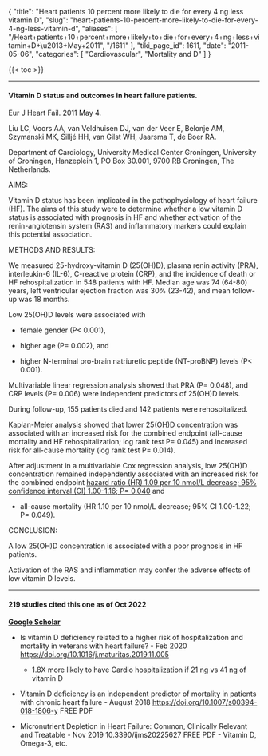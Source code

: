 {
  "title": "Heart patients 10 percent more likely to die for every 4 ng less vitamin D",
  "slug": "heart-patients-10-percent-more-likely-to-die-for-every-4-ng-less-vitamin-d",
  "aliases": [
    "/Heart+patients+10+percent+more+likely+to+die+for+every+4+ng+less+vitamin+D+\u2013+May+2011",
    "/1611"
  ],
  "tiki_page_id": 1611,
  "date": "2011-05-06",
  "categories": [
    "Cardiovascular",
    "Mortality and D"
  ]
}

{{< toc >}} 

---

#### Vitamin D status and outcomes in heart failure patients.

Eur J Heart Fail. 2011 May 4. 

Liu LC, Voors AA, van Veldhuisen DJ, van der Veer E, Belonje AM, Szymanski MK, Silljé HH, van Gilst WH, Jaarsma T, de Boer RA.

Department of Cardiology, University Medical Center Groningen, University of Groningen, Hanzeplein 1, PO Box 30.001, 9700 RB Groningen, The Netherlands.

AIMS:

Vitamin D status has been implicated in the pathophysiology of heart failure (HF). The aims of this study were to determine whether a low vitamin D status is associated with prognosis in HF and whether activation of the renin-angiotensin system (RAS) and inflammatory markers could explain this potential association.

METHODS AND RESULTS:

We measured 25-hydroxy-vitamin D (25(OH)D), plasma renin activity (PRA), interleukin-6 (IL-6), C-reactive protein (CRP), and the incidence of death or HF rehospitalization in 548 patients with HF. Median age was 74 (64-80) years, left ventricular ejection fraction was 30% (23-42), and mean follow-up was 18 months. 

Low 25(OH)D levels were associated with 

* female gender (P< 0.001), 

* higher age (P= 0.002), and 

* higher N-terminal pro-brain natriuretic peptide (NT-proBNP) levels (P< 0.001). 

Multivariable linear regression analysis showed that PRA (P= 0.048), and CRP levels (P= 0.006) were independent predictors of 25(OH)D levels. 

During follow-up, 155 patients died and 142 patients were rehospitalized. 

Kaplan-Meier analysis showed that lower 25(OH)D concentration was associated with an increased risk for the combined endpoint (all-cause mortality and HF rehospitalization; log rank test P= 0.045) and increased risk for all-cause mortality (log rank test P= 0.014). 

After adjustment in a multivariable Cox regression analysis, low 25(OH)D concentration remained independently associated with an increased risk for the combined endpoint [hazard ratio (HR) 1.09 per 10 nmol/L decrease; 95% confidence interval (CI) 1.00-1.16; P= 0.040](hazard%20ratio%20(HR)%201.09%20per%2010%20nmol/L%20decrease;%2095%%20confidence%20interval%20(CI)%201.00-1.16;%20P=%200.040) and 

* all-cause mortality (HR 1.10 per 10 nmol/L decrease; 95% CI 1.00-1.22; P= 0.049).

CONCLUSION:

A low 25(OH)D concentration is associated with a poor prognosis in HF patients. 

Activation of the RAS and inflammation may confer the adverse effects of low vitamin D levels.

---

#### 219 studies cited this one as of Oct 2022

 **[Google Scholar](https://scholar.google.com/scholar?cites=11799074975349188698&as_sdt=5,48&sciodt=0,48&hl=en)** 

* Is vitamin D deficiency related to a higher risk of hospitalization and mortality in veterans with heart failure? - Feb 2020 https://doi.org/10.1016/j.maturitas.2019.11.005 

   * 1.8X more likely to have Cardio hospitalization if 21 ng vs 41 ng of vitamin D

* Vitamin D deficiency is an independent predictor of mortality in patients with chronic heart failure - August 2018 https://doi.org/10.1007/s00394-018-1806-y FREE PDF

* Micronutrient Depletion in Heart Failure: Common, Clinically Relevant and Treatable  - Nov 2019  10.3390/ijms20225627  FREE PDF - Vitamin D, Omega-3, etc.
